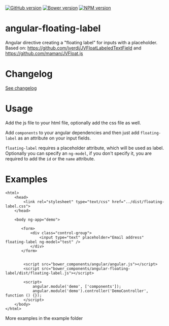 [![GitHub version](https://badge.fury.io/gh/klaascuvelier%2Fangular-angular-floating-label.svg)](http://badge.fury.io/gh/klaascuvelier%2Fangular-floating-label)
[![Bower version](https://badge.fury.io/bo/angular-floating-label.svg)](http://badge.fury.io/bo/angular-floating-label)
[![NPM version](https://badge.fury.io/js/angular-floating-label.svg)](http://badge.fury.io/js/angular-floating-label)

angular-floating-label
======================

Angular directive creating a "floating label" for inputs with a placeholder. Based on: https://github.com/jverdi/JVFloatLabeledTextField and https://github.com/maman/JVFloat.js


# Changelog
[See changelog](CHANGELOG.md)


# Usage
Add the js file to your html file, optionally add the css file as well.

Add `components` to your angular dependencies and then just add `floating-label` as an attribute on your input fields.
 
`floating-label` requires a placeholder attribute, which will be used as label. 
Optionally you can specify an `ng-model`, if you don't specify it, you are required to add the `id` or the `name` attribute.
  
# Examples

    <html>
        <head>
            <link rel="stylesheet" type="text/css" href="../dist/floating-label.css">
        </head>
        
        <body ng-app="demo">
       
           <form>
               <div class="control-group">
                   <input type="text" placeholder="Email address" floating-label ng-model="test" />
               </div>
           </form>
   
   
            <script src="bower_components/angular/angular.js"></script>
            <script src="bower_components/angular-floating-label/dist/floating-label.js"></script>
    
            <script>
                angular.module('demo', ['components']);
                angular.module('demo').controller('DemoController', function () {});
            </script>
        </body>
    </html>

More examples in the example folder